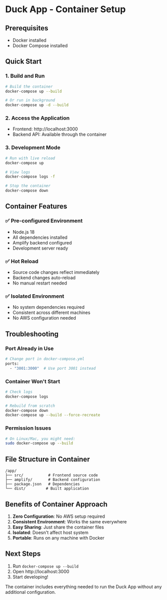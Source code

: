 # Duck App - Container Setup

## Prerequisites
- Docker installed
- Docker Compose installed

## Quick Start

### 1. Build and Run
```bash
# Build the container
docker-compose up --build

# Or run in background
docker-compose up -d --build
```

### 2. Access the Application
- Frontend: http://localhost:3000
- Backend API: Available through the container

### 3. Development Mode
```bash
# Run with live reload
docker-compose up

# View logs
docker-compose logs -f

# Stop the container
docker-compose down
```

## Container Features

### ✅ Pre-configured Environment
- Node.js 18
- All dependencies installed
- Amplify backend configured
- Development server ready

### ✅ Hot Reload
- Source code changes reflect immediately
- Backend changes auto-reload
- No manual restart needed

### ✅ Isolated Environment
- No system dependencies required
- Consistent across different machines
- No AWS configuration needed

## Troubleshooting

### Port Already in Use
```bash
# Change port in docker-compose.yml
ports:
  - "3001:3000"  # Use port 3001 instead
```

### Container Won't Start
```bash
# Check logs
docker-compose logs

# Rebuild from scratch
docker-compose down
docker-compose up --build --force-recreate
```

### Permission Issues
```bash
# On Linux/Mac, you might need:
sudo docker-compose up --build
```

## File Structure in Container
```
/app/
├── src/           # Frontend source code
├── amplify/       # Backend configuration
├── package.json   # Dependencies
└── dist/         # Built application
```

## Benefits of Container Approach

1. **Zero Configuration**: No AWS setup required
2. **Consistent Environment**: Works the same everywhere
3. **Easy Sharing**: Just share the container files
4. **Isolated**: Doesn't affect host system
5. **Portable**: Runs on any machine with Docker

## Next Steps

1. Run `docker-compose up --build`
2. Open http://localhost:3000
3. Start developing!

The container includes everything needed to run the Duck App without any additional configuration. 